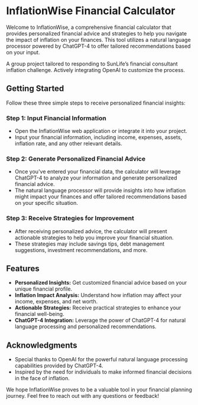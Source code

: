 # InflationWise Financial Calculator

Welcome to InflationWise, a comprehensive financial calculator that provides personalized financial advice and strategies to help you navigate the impact of inflation on your finances. This tool utilizes a natural language processor powered by ChatGPT-4 to offer tailored recommendations based on your input.

A group project tailored to responding to SunLife’s financial consultant inflation challenge. Actively integrating OpenAI to customize the process.

## Getting Started

Follow these three simple steps to receive personalized financial insights:

### Step 1: Input Financial Information
- Open the InflationWise web application or integrate it into your project.
- Input your financial information, including income, expenses, assets, inflation rate, and any other relevant details.

### Step 2: Generate Personalized Financial Advice
- Once you've entered your financial data, the calculator will leverage ChatGPT-4 to analyze your information and generate personalized financial advice.
- The natural language processor will provide insights into how inflation might impact your finances and offer tailored recommendations based on your specific situation.

### Step 3: Receive Strategies for Improvement
- After receiving personalized advice, the calculator will present actionable strategies to help you improve your financial situation.
- These strategies may include savings tips, debt management suggestions, investment recommendations, and more.

## Features
- **Personalized Insights:** Get customized financial advice based on your unique financial profile.
- **Inflation Impact Analysis:** Understand how inflation may affect your income, expenses, and net worth.
- **Actionable Strategies:** Receive practical strategies to enhance your financial well-being.
- **ChatGPT-4 Integration:** Leverage the power of ChatGPT-4 for natural language processing and personalized recommendations.

## Acknowledgments
- Special thanks to OpenAI for the powerful natural language processing capabilities provided by ChatGPT-4.
- Inspired by the need for individuals to make informed financial decisions in the face of inflation.

We hope InflationWise proves to be a valuable tool in your financial planning journey. Feel free to reach out with any questions or feedback!
